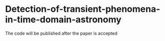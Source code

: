 # Detection-of-transient-phenomena-in-time-domain-astronomy
The code will be published after the paper is accepted
